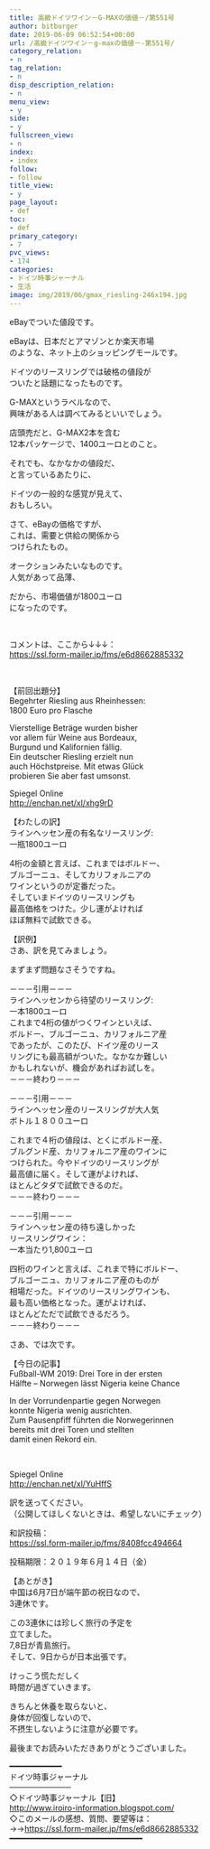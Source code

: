 ```yaml
---
title: 高級ドイツワイン－G-MAXの価値－/第551号
author: bitburger
date: 2019-06-09 06:52:54+00:00
url: /高級ドイツワイン－g-maxの価値－-第551号/
category_relation:
- n
tag_relation:
- n
disp_description_relation:
- n
menu_view:
- y
side:
- y
fullscreen_view:
- n
index:
- index
follow:
- follow
title_view:
- y
page_layout:
- def
toc:
- def
primary_category:
- 7
pvc_views:
- 174
categories:
- ドイツ時事ジャーナル
- 生活
image: img/2019/06/gmax_riesling-246x194.jpg
---
```

eBayでついた値段です。

eBayは、日本だとアマゾンとか楽天市場  
のような、ネット上のショッピングモールです。

ドイツのリースリングでは破格の値段が  
ついたと話題になったものです。

G-MAXというラベルなので、  
興味がある人は調べてみるといいでしょう。

店頭売だと、G-MAX2本を含む  
12本パッケージで、1400ユーロとのこと。

それでも、なかなかの値段だ、  
と言っているあたりに、

ドイツの一般的な感覚が見えて、  
おもしろい。

さて、eBayの価格ですが、  
これは、需要と供給の関係から  
つけられたもの。

オークションみたいなものです。  
人気があって品薄、

だから、市場価値が1800ユーロ  
になったのです。

&nbsp;

コメントは、ここから↓↓↓：  
<https://ssl.form-mailer.jp/fms/e6d8662885332>

&nbsp;

【前回出題分】  
Begehrter Riesling aus Rheinhessen:  
1800 Euro pro Flasche

Vierstellige Beträge wurden bisher  
vor allem für Weine aus Bordeaux,  
Burgund und Kalifornien fällig.  
Ein deutscher Riesling erzielt nun  
auch Höchstpreise. Mit etwas Glück  
probieren Sie aber fast umsonst.

Spiegel Online  
<http://enchan.net/xl/xhg9rD>

【わたしの訳】  
ラインヘッセン産の有名なリースリング:  
一瓶1800ユーロ

4桁の金額と言えば、これまではボルドー、  
ブルゴーニュ、そしてカリフォルニアの  
ワインというのが定番だった。  
そしていまドイツのリースリングも  
最高価格をつけた。少し運がよければ  
ほぼ無料で試飲できる。

【訳例】  
さあ、訳を見てみましょう。

まずまず問題なさそうですね。

－－－引用－－－  
ラインヘッセンから待望のリースリング:  
一本1800ユーロ  
これまで4桁の値がつくワインといえば、  
ボルドー、ブルゴーニュ、カリフォルニア産  
であったが、このたび、ドイツ産のリース  
リングにも最高額がついた。なかなか難しい  
かもしれないが、機会があればお試しを。  
－－－終わり－－－

－－－引用－－－  
ラインヘッセン産のリースリングが大人気  
ボトル１８００ユーロ

これまで４桁の値段は、とくにボルドー産、  
ブルグンド産、カリフォルニア産のワインに  
つけられた。今やドイツのリースリングが  
最高値に届く。そして運がよければ、  
ほとんどタダで試飲できるのだ。  
－－－終わり－－－

－－－引用－－－  
ラインヘッセン産の待ち遠しかった  
リースリングワイン：  
一本当たり1,800ユーロ

四桁のワインと言えば、これまで特にボルドー、  
ブルゴーニュ、カリフォルニア産のものが  
相場だった。ドイツのリースリングワインも、  
最も高い価格となった。運がよければ、  
ほとんどただで試飲できるだろう。  
－－－終わり－－－

さあ、では次です。

【今日の記事】  
Fußball-WM 2019: Drei Tore in der ersten  
Hälfte &#8211; Norwegen lässt Nigeria keine Chance

In der Vorrundenpartie gegen Norwegen  
konnte Nigeria wenig ausrichten.  
Zum Pausenpfiff führten die Norwegerinnen  
bereits mit drei Toren und stellten  
damit einen Rekord ein.

&nbsp;

Spiegel Online  
<http://enchan.net/xl/YuHffS>

訳を送ってください。  
（公開してほしくないときは、希望しないにチェック）

和訳投稿：  
 <https://ssl.form-mailer.jp/fms/8408fcc494664>

投稿期限：２０１９年６月１４日（金）

【あとがき】  
中国は6月7日が端午節の祝日なので、  
3連休です。

この3連休には珍しく旅行の予定を  
立てました。  
7,8日が青島旅行。  
そして、9日からが日本出張です。

けっこう慌ただしく  
時間が過ぎていきます。

きちんと休養を取らないと、  
身体が回復しないので、  
不摂生しないように注意が必要です。

最後までお読みいただきありがとうございました。

━━━━━━━━━━━  
ドイツ時事ジャーナル  
───────────  
◇ドイツ時事ジャーナル【旧】  
<http://www.iroiro-information.blogspot.com/>  
◇このメールの感想、質問、要望等は：  
->-><https://ssl.form-mailer.jp/fms/e6d8662885332>  
━━━━━━━━━━━━━━━━━━━━━━━━━━━━